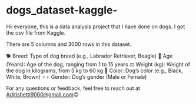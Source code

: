 # dogs_dataset-kaggle-
Hii everyone, this is a data analysis project that I have done on dogs.
I got the csv file from Kaggle.

There are 5 columns and 3000 rows in this dataset.

🐕 Breed: Type of dog breed (e.g., Labrador Retriever, Beagle)
📅 Age (Years): Age of the dog, ranging from 1 to 15 years
⚖️ Weight (kg): Weight of the dog in kilograms, from 5 kg to 60 kg
🎨 Color: Dog’s color (e.g., Black, White, Brown)
♂️♀️ Gender: Dog’s gender (Male or Female)

For any questions or feedback, feel free to reach out at Aditishetti9060@gmail.com😊

